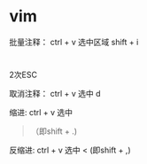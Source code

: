 vim
====

批量注释：
ctrl + v 选中区域
shift + i
#
2次ESC

取消注释：
ctrl + v 选中
d

缩进:
ctrl + v 选中
> （即shift + .) 

反缩进:
ctrl + v 选中
< (即shift + ,)


